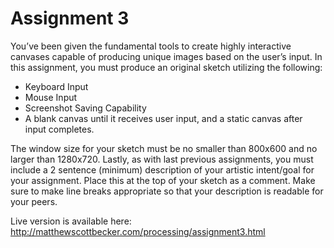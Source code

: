 Assignment 3
============

You’ve been given the fundamental tools to create highly interactive canvases capable of producing unique images based on the user’s input. In this assignment, you must produce an original sketch utilizing the following:


* Keyboard Input
* Mouse Input
* Screenshot Saving Capability
* A blank canvas until it receives user input, and a static canvas after input completes.

The window size for your sketch must be no smaller than 800x600 and no larger than 1280x720. Lastly, as with last previous assignments, you must include a 2 sentence (minimum) description of your artistic intent/goal for your assignment. Place this at the top of your sketch as a comment. Make sure to make line breaks appropriate so that your description is readable for your peers. 

Live version is available here: http://matthewscottbecker.com/processing/assignment3.html
